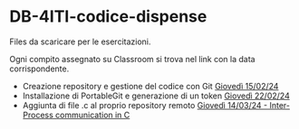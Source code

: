 # DB-4ITI-codice-dispense
Files da scaricare per le esercitazioni.

Ogni compito assegnato su Classroom si trova nel link con la data corrispondente.

- Creazione repository e gestione del codice con Git
[Giovedì 15/02/24](https://github.com/rosarusso/Esercitazione-per-classe-4ITI.git)
- Installazione di PortableGit e generazione di un token
[Giovedì 22/02/24](https://github.com/rosarusso/Git-tutorial.git)
- Aggiunta di file .c al proprio repository remoto
[Giovedì 14/03/24 - Inter-Process communication in C](14-03-24.md)